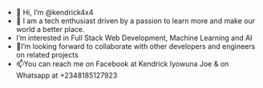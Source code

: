 - 👋 Hi, I’m @kendrick4x4
- 👀 I am a tech enthusiast driven by a passion to learn more and  make our world a  better place.
- I’m interested in Full Stack Web Development, Machine Learning and AI
- 🌱I’m looking forward to collaborate with other developers and engineers on related projects
- 📫You can reach me on Facebook at Kendrick Iyowuna Joe  & on Whatsapp at +2348185127923 

<!---
kendrick4x4/kendrick4x4 is a ✨ special ✨ repository because its `README.md` (this file) appears on your GitHub profile.
You can click the Preview link to take a look at your changes.
--->
